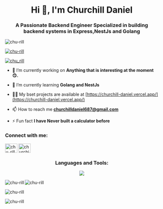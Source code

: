 <h1 align="center">Hi 👋, I'm Churchill Daniel</h1>
<h3 align="center">A Passionate Backend Engineer Specialized in building backend systems in Express,NestJs and Golang</h3>
<!-- <img align="right" alt="Coding" width="400" src="https://cdn.dribbble.com/users/1162077/screenshots/3848914/programmer.gif"> -->

<p align="left"> <img src="https://komarev.com/ghpvc/?username=chu-rill&label=Profile%20views&color=0e75b6&style=flat" alt="chu-rill" /> </p>

<p align="left"> <a href="https://github.com/ryo-ma/github-profile-trophy"><img src="https://github-profile-trophy.vercel.app/?username=chu-rill" alt="chu-rill" /></a> </p>

<p align="left"> <a href="https://twitter.com/chu_rill" target="blank"><img src="https://img.shields.io/twitter/follow/chu_rill?logo=twitter&style=for-the-badge" alt="chu_rill" /></a> </p>

- 🔭 I’m currently working on **Anything that is interesting at the moment 🙃.**

- 🌱 I’m currently learning **Golang and NestJs**

- 👨‍💻 My bset projects are available at [https://churchill-daniel.vercel.app/](https://churchill-daniel.vercel.app/)

- 📫 How to reach me **churchilldaniel687@gmail.com**

- ⚡ Fun fact **I have Never built a calculator before**

<h3 align="left">Connect with me:</h3>
<p align="left">
<a href="https://twitter.com/chu_rill" target="blank"><img align="center" src="https://raw.githubusercontent.com/rahuldkjain/github-profile-readme-generator/master/src/images/icons/Social/twitter.svg" alt="chu_rill" height="30" width="40" /></a>
<a href="https://linkedin.com/in/churchill daniel" target="blank"><img align="center" src="https://raw.githubusercontent.com/rahuldkjain/github-profile-readme-generator/master/src/images/icons/Social/linked-in-alt.svg" alt="churchill daniel" height="30" width="40" /></a>
</p>

<h3 align="center">Languages and Tools:</h3>

<p align="center">
  <a href="https://skillicons.dev">
    <img src="https://skillicons.dev/icons?i=git,css,express,github,html,js,mongodb,mysql,nodejs,postgres,postman,obsidian,prisma,react,tailwind,vscode,mint,docker,githubactions,go,jest,laravel,linux,md,nestjs,ts,&theme=dark&perline=3" />
  </a>
</p>



<p><img align="left" src="https://github-readme-stats.vercel.app/api/top-langs?username=chu-rill&show_icons=true&theme=gruvbox&locale=en&layout=compact" alt="chu-rill" /></p>
<p><img src="https://github-readme-stats.vercel.app/api?username=chu-rill&show_icons=true&theme=gruvbox" alt="chu-rill" /></p>

<p><img align="center" src="https://github-readme-streak-stats.herokuapp.com/?user=chu-rill&theme=gruvbox" alt="chu-rill" /></p>
<p><img align="center" src="https://github-readme-stats.vercel.app/api/wakatime?username=chu_rill&layout=Compact&theme=gruvbox" alt="chu-rill" /></p>
